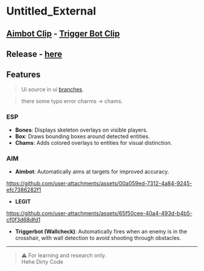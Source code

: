 # Untitled_External
## [Aimbot Clip](https://www.youtube.com/watch?v=02EI1TSvWJg) - [Trigger Bot Clip](https://www.youtube.com/watch?v=SKwSv7mxxTk)

## Release - [here](https://github.com/warwick320/Untitled_External/releases/tag/v1.1)


## Features
> Ui source in ui [branches](https://github.com/warwick320/Untitled_External/tree/ui).

> there some typo error charms -> chams.
### ESP
- **Bones**: Displays skeleton overlays on visible players.
- **Box**: Draws bounding boxes around detected entities.
- **Chams**: Adds colored overlays to entities for visual distinction.

### AIM

- **Aimbot**: Automatically aims at targets for improved accuracy.
  
https://github.com/user-attachments/assets/00a059ed-7312-4a84-9245-efc7386282f1

- **LEGIT**
  
https://github.com/user-attachments/assets/65f50cee-40a4-493d-b4b5-cf0f3d68dfd1

- **Triggerbot (Wallcheck)**: Automatically fires when an enemy is in the crosshair, with wall detection to avoid shooting through obstacles.

---

> ⚠️ For learning and research only.  
> Hehe Dirty Code